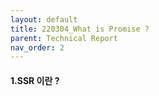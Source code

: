 ```yaml
---
layout: default
title: 220304_What is Promise ?
parent: Technical Report
nav_order: 2
---
```


#### 1.SSR 이란 ?